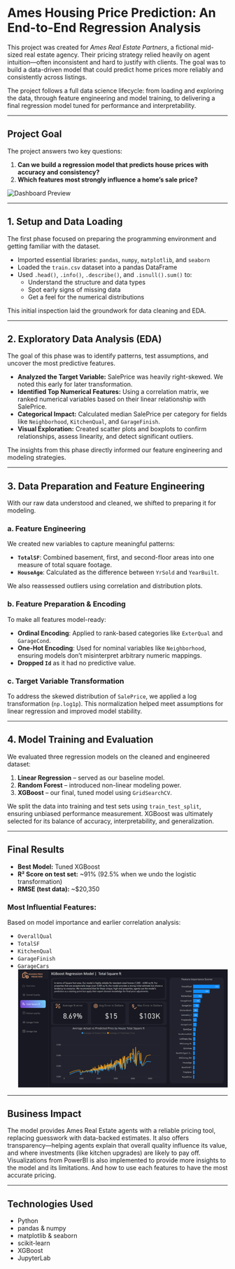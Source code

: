# Ames Housing Price Prediction: An End-to-End Regression Analysis

This project was created for *Ames Real Estate Partners*, a fictional mid-sized real estate agency. Their pricing strategy relied heavily on agent intuition—often inconsistent and hard to justify with clients. The goal was to build a data-driven model that could predict home prices more reliably and consistently across listings.

The project follows a full data science lifecycle: from loading and exploring the data, through feature engineering and model training, to delivering a final regression model tuned for performance and interpretability.

---

## Project Goal

The project answers two key questions:
1. **Can we build a regression model that predicts house prices with accuracy and consistency?**
2. **Which features most strongly influence a home’s sale price?**

![Dashboard Preview](Overall_Performance.png)

---

## 1. Setup and Data Loading

The first phase focused on preparing the programming environment and getting familiar with the dataset.

- Imported essential libraries: `pandas`, `numpy`, `matplotlib`, and `seaborn`
- Loaded the `train.csv` dataset into a pandas DataFrame
- Used `.head()`, `.info()`, `.describe()`, and `.isnull().sum()` to:
  - Understand the structure and data types
  - Spot early signs of missing data
  - Get a feel for the numerical distributions

This initial inspection laid the groundwork for data cleaning and EDA.

---

## 2. Exploratory Data Analysis (EDA)

The goal of this phase was to identify patterns, test assumptions, and uncover the most predictive features.

- **Analyzed the Target Variable:** SalePrice was heavily right-skewed. We noted this early for later transformation.
- **Identified Top Numerical Features:** Using a correlation matrix, we ranked numerical variables based on their linear relationship with SalePrice.
- **Categorical Impact:** Calculated median SalePrice per category for fields like `Neighborhood`, `KitchenQual`, and `GarageFinish`.
- **Visual Exploration:** Created scatter plots and boxplots to confirm relationships, assess linearity, and detect significant outliers.

The insights from this phase directly informed our feature engineering and modeling strategies.

---

## 3. Data Preparation and Feature Engineering

With our raw data understood and cleaned, we shifted to preparing it for modeling.

### a. Feature Engineering
We created new variables to capture meaningful patterns:
- **`TotalSF`**: Combined basement, first, and second-floor areas into one measure of total square footage.
- **`HouseAge`**: Calculated as the difference between `YrSold` and `YearBuilt`.

We also reassessed outliers using correlation and distribution plots.

### b. Feature Preparation & Encoding
To make all features model-ready:
- **Ordinal Encoding**: Applied to rank-based categories like `ExterQual` and `GarageCond`.
- **One-Hot Encoding**: Used for nominal variables like `Neighborhood`, ensuring models don’t misinterpret arbitrary numeric mappings.
- **Dropped `Id`** as it had no predictive value.

### c. Target Variable Transformation
To address the skewed distribution of `SalePrice`, we applied a log transformation (`np.log1p`). This normalization helped meet assumptions for linear regression and improved model stability.

---

## 4. Model Training and Evaluation

We evaluated three regression models on the cleaned and engineered dataset:
1. **Linear Regression** – served as our baseline model.
2. **Random Forest** – introduced non-linear modeling power.
3. **XGBoost** – our final, tuned model using `GridSearchCV`.

We split the data into training and test sets using `train_test_split`, ensuring unbiased performance measurement. XGBoost was ultimately selected for its balance of accuracy, interpretability, and generalization.

---

## Final Results

- **Best Model:** Tuned XGBoost
- **R² Score on test set:** ~91% (92.5% when we undo the logistic transformation)
- **RMSE (test data):** ~$20,350

### Most Influential Features: 
Based on model importance and earlier correlation analysis:
- `OverallQual`
- `TotalSF` 
- `KitchenQual`
- `GarageFinish`
- `GarageCars`
![Feature Importance](images/Feature_importance.png)

---

## Business Impact

The model provides Ames Real Estate agents with a reliable pricing tool, replacing guesswork with data-backed estimates. It also offers transparency—helping agents explain that overall quality influence its value, and where investments (like kitchen upgrades) are likely to pay off. 
Visualizations from PowerBI is also implemented to provide more insights to the model and its limitations. And how to use each features to have the most accurate pricing.

---

## Technologies Used

- Python
- pandas & numpy
- matplotlib & seaborn
- scikit-learn
- XGBoost
- JupyterLab
